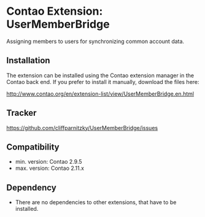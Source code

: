 Contao Extension: UserMemberBridge
==================================

Assigning members to users for synchronizing common account data.


Installation
------------

The extension can be installed using the Contao extension manager in the Contao
back end. If you prefer to install it manually, download the files here:

http://www.contao.org/en/extension-list/view/UserMemberBridge.en.html


Tracker
-------

https://github.com/cliffparnitzky/UserMemberBridge/issues


Compatibility
-------------

- min. version: Contao 2.9.5
- max. version: Contao 2.11.x


Dependency
----------

- There are no dependencies to other extensions, that have to be installed.